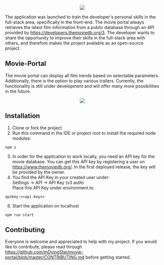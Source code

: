 <div align="center">
  <img src="https://user-images.githubusercontent.com/70911193/214497485-dc0ccc11-3e78-4311-9ddb-0451abcc65a5.png">
</div>

The application was launched to train the developer's personal skills in the full-stack area, specifically in the front-end. The movie portal always retrieves the latest film information from a public database through an API provided by https://developers.themoviedb.org/3. The developer wants to share the opportunity to improve their skills in the full-stack area with others, and therefore makes the project available as an open-source project.

## Movie-Portal

The movie portal can display all film trends based on selectable parameters. Additionally, there is the option to play various trailers.
Currently, the functionality is still under development and will offer many more possibilities in the future.

<div align="center">
  <img src="https://user-images.githubusercontent.com/70911193/214502276-e4b88432-8ada-46fd-8205-b1d579d4521c.png">
</div>

## Installation

1. Clone or fork the project. <br>
2. Run this command in the IDE or project root to install the required node modules:
```
npm i
```
3. In order for the application to work locally, you need an API key for the movie database. You can get this API key by registering a user on https://www.themoviedb.org/. In the first deployed release, the key will be provided by the owner.
4. You find the API Key in your created user under: <br>
Settings -> API -> API Key (v3 auth) <br>
Place this API Key under environment.ts:
```
apiKey:<<api-key>>
```
6. Start the application on localhost
```
npm run start
```

## Contributing

Everyone is welcome and appreciated to help with my project. If you would like to contribute, please read through https://github.com/mDyingStar/movie-portal/blob/master/CONTRIBUTING.md before getting started.

